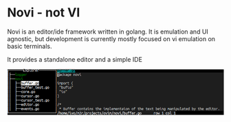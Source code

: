 # Novi - not VI

Novi is an editor/ide framework written in golang. It is emulation and UI agnostic, but development is currently mostly focused on vi emulation on basic terminals.

It provides a standalone editor and a simple IDE

![alt text](screenshot.png "Screenshot")